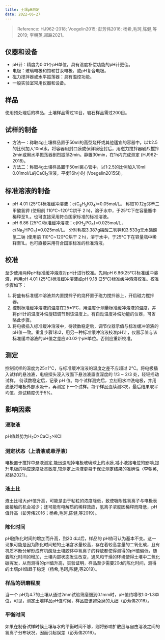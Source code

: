 ```yaml
---
title: 土壤pH测定
date: 2022-06-27
---
```


> Reference: HJ962-2018; Voegelin2015; 彭芳伟2016; 杨希,毛珂,陈健,等2019; 李朝英,郑路2021。

## 仪器和设备

- pH计：精度为0.01个pH单位，具有温度补偿功能的pH计更佳。
- 电极：玻璃电极和饱和甘汞电极，或pH复合电极。
- 磁力搅拌器或水平振荡器：具有温控功能。
- 一般实验室常用仪器和设备。

## 样品

使用预处理后的样品，土壤样品需过10目，岩石样品需过200目。

## 试样的制备

- 方法一：称取4g土壤样品置于50ml的高型烧杯或其他适宜的容器中，以1:2.5的比例加入10ml水。将容器用封口膜或保鲜膜密封后，用磁力搅拌器剧烈搅拌2min或用水平振荡器剧烈振荡2min。静置30min，在1h内完成测定 (HJ962-2018)。
- 方法二：称取4g土壤样品置于50ml离心管中，以1:2.5的比例加入10ml 0.01mol/L的CaCl<sub>2</sub>溶液，平衡16h小时 (Voegelin2015SI)。

## 标准溶液的制备

- pH 4.01 (25℃)标准缓冲溶液：c(C<sub>8</sub>H<sub>5</sub>KO<sub>4</sub>)=0.05mol/L。
 称取10.12g邻苯二甲酸氢钾 (使用前 110℃~120℃烘干 2 h)，溶于水中，于25℃下在容量瓶中稀释至1L。也可直接采用符合国家标准的标准溶液。
- pH 6.86 (25℃)标准缓冲溶液：c(KH<sub>2</sub>PO<sub>4</sub>)=0.025mol/L，c(Na<sub>2</sub>HPO<sub>4</sub>)=0.025mol/L。
分别称取3.387g磷酸二氢钾和3.533g无水磷酸氢二钠 (使用前 110℃~120℃烘干 2 h)，溶于水中，于25℃下在容量瓶中稀释至1L。也可直接采用符合国家标准的标准溶液。

## 校准

至少使用两种pH标准缓冲溶液对pH计进行校准。先用pH 6.86(25℃)标准缓冲溶液，再用pH 4.01 (25℃)标准缓冲溶液或pH 9.18 (25℃)标准缓冲溶液校准。校准步骤如下：

1. 将盛有标准缓冲溶液并内置搅拌子的烧杯置于磁力搅拌器上，开启磁力搅拌器。
2. 控制标准缓冲溶液的温度在25±1℃，用温度计测量标准缓冲溶液的温度，并将pH计的温度补偿旋钮调节到该温度上。有自动温度补偿功能的仪器，可省略此步骤。
3. 将电极插入标准缓冲溶液中，待读数稳定后，调节仪器示值与标准缓冲溶液的pH值一致。重复步骤1和2，用另一种标准缓冲溶液校准pH计，仪器示值与该标准缓冲溶液的pH值之差应≤0.02个pH单位。否则应重新校准。

## 测定

控制试样的温度为25±1℃，与标准缓冲溶液的温度之差不应超过 2℃。将电极插入试样的悬浊液，电极探头浸入液面下悬浊液垂直深度的 1/3 ~ 2/3 处，轻轻摇动试样。 待读数稳定后，记录 pH 值。每个试样测完后，立刻用水冲洗电极，并用滤纸将电极外部水吸干，再测定下一个试样。每个样品连续测3次，最后结果取平均值，测试精度优于5%。

## 影响因素

### 浸取液

pH值趋势为H<sub>2</sub>O>CaCl<sub>2</sub>>KCl

### 测定状态（上清液或悬浮液）

电极置于搅拌中悬液测定,能迅速甩掉电极玻璃球上的水膜,减小液接电位的影响,提升电极的响应速度及灵敏度,较测定上清液更易于保证测定结果的准确性（李朝英,郑路2021）。

### 液土比

液土比增大pH值升高，可能是由于粘粒的浓度降低，致使吸附性氢离子与电极表面接触的机会减少；还可能有电解质的稀释效应，氢离子浓度因稀释而降低，pH值升高（彭芳伟2016；杨希,毛珂,陈健,等2019）。

### 陈化时间

pH随陈化时间的增加而升高，到20 d以后，样品的 pH值可认为基本不变。这一现象可能是因为陈化时间短的土壤含水量较高，存在着较高含量的二氧化碳，且有机质不断分解形成有机酸及土壤胶体中氢离子的释放都使得测得的pH值偏低，随着陈化时间的增加，土壤内部状态发生改变，通风和干燥的环境使得土壤中二氧化碳挥发，从而测得的pH值升高，实验证明，样品至少需要20d的陈化时间，测得的土壤pH值趋于稳定（杨希,毛珂,陈健,等2019）。

### 样品的研磨程度

当一个 pH为4.7的土壤从通过2mm试验筛磨细到0.1mm时，pH值约增改1.0-1.3单位，可见，测定土壤样品pH值时候，样品应该避免磨的太细（彭芳伟2016）。

### 平衡时间

如果在制备试样时候土壤与水的平衡时间不够，则将影响扩散层与自由溶液之间的氢离子分布状况，因而引起误差（彭芳伟2016）。
